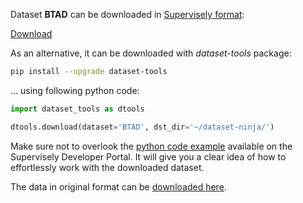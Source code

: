 Dataset **BTAD** can be downloaded in [Supervisely format](https://developer.supervisely.com/api-references/supervisely-annotation-json-format):

 [Download](https://assets.supervisely.com/remote/eyJsaW5rIjogInMzOi8vc3VwZXJ2aXNlbHktZGF0YXNldHMvMjUyOV9CVEFEL2J0YWQtRGF0YXNldE5pbmphLnRhciIsICJzaWciOiAieUtGa2FWN2RRa3RRdzZIWEN5b0lEV3dDaGNNTGZpbzdRZG16ZW5pQ1dsVT0ifQ==?response-content-disposition=attachment%3B%20filename%3D%22btad-DatasetNinja.tar%22)

As an alternative, it can be downloaded with *dataset-tools* package:
``` bash
pip install --upgrade dataset-tools
```

... using following python code:
``` python
import dataset_tools as dtools

dtools.download(dataset='BTAD', dst_dir='~/dataset-ninja/')
```
Make sure not to overlook the [python code example](https://developer.supervisely.com/getting-started/python-sdk-tutorials/iterate-over-a-local-project) available on the Supervisely Developer Portal. It will give you a clear idea of how to effortlessly work with the downloaded dataset.

The data in original format can be [downloaded here](https://www.kaggle.com/datasets/thtuan/btad-beantech-anomaly-detection/download?datasetVersionNumber=1).